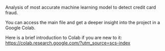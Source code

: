 Analysis of most accurate machine learning model to detect credit card fraud.


You can access the main file and get a deeper insight into the project in a Google Colab.


Here is a brief introduction to Colab if you are new to it: https://colab.research.google.com/?utm_source=scs-index




